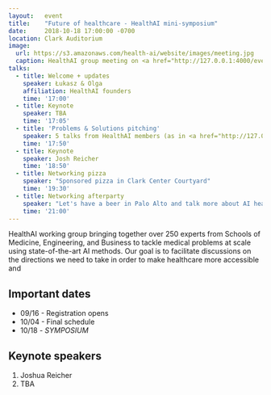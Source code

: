 ```yaml
---
layout:   event
title:    "Future of healthcare - HealthAI mini-symposium"
date:     2018-10-18 17:00:00 -0700
location: Clark Auditorium
image:
  url: https://s3.amazonaws.com/health-ai/website/images/meeting.jpg
  caption: HealthAI group meeting on <a href="http://127.0.0.1:4000/events/2018-04-25-kick-off-seminar.html">04/25/2018</a>
talks:
  - title: Welcome + updates
    speaker: Łukasz & Olga
    affiliation: HealthAI founders
    time: '17:00'
  - title: Keynote
    speaker: TBA
    time: '17:05'
  - title: 'Problems & Solutions pitching'
    speaker: 5 talks from HealthAI members (as in <a href="http://127.0.0.1:4000/events/2018-05-30-problems-and-solutoins.html">the last event</a>)
    time: '17:50'
  - title: Keynote
    speaker: Josh Reicher
    time: '18:50'
  - title: Networking pizza
    speaker: "Sponsored pizza in Clark Center Courtyard"
    time: '19:30'
  - title: Networking afterparty
    speaker: "Let's have a beer in Palo Alto and talk more about AI healthcare"
    time: '21:00'
---
```

HealthAI working group bringing together over 250 experts from Schools of Medicine, Engineering, and Business to tackle medical problems at scale using state-of-the-art AI methods. Our goal is to facilitate discussions on the directions we need to take in order to make healthcare more accessible and

## Important dates

* 09/16 - Registration opens
* 10/04 - Final schedule
* 10/18 - *SYMPOSIUM*	 

## Keynote speakers

1. Joshua Reicher
2. TBA